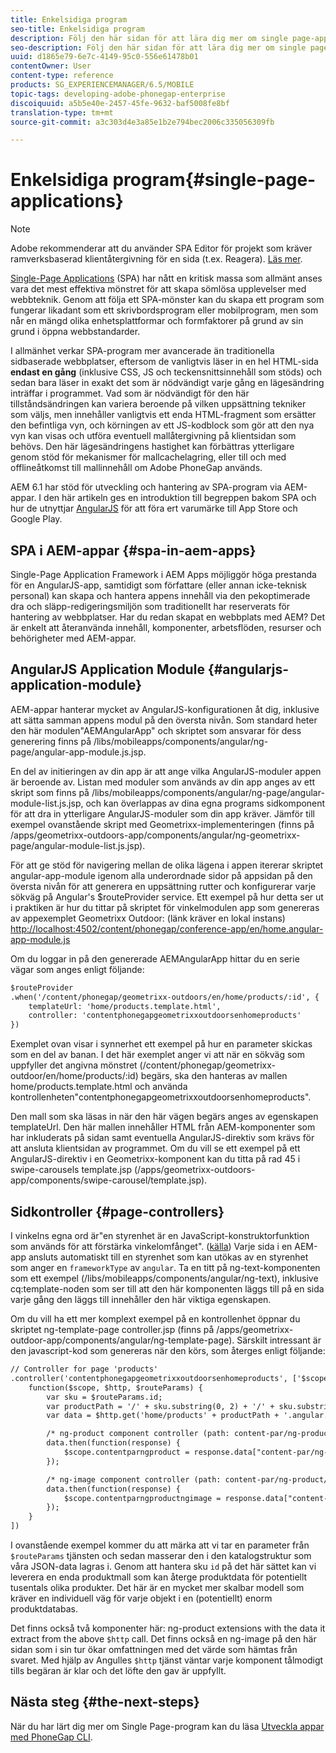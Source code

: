 ```yaml
---
title: Enkelsidiga program
seo-title: Enkelsidiga program
description: Följ den här sidan för att lära dig mer om single page-applikationer, det vill säga du kan skapa ett program som fungerar likadant som ett datorprogram eller mobilprogram.
seo-description: Följ den här sidan för att lära dig mer om single page-applikationer, det vill säga du kan skapa ett program som fungerar likadant som ett datorprogram eller mobilprogram.
uuid: d1865e79-6e7c-4149-95c0-556e61478b01
contentOwner: User
content-type: reference
products: SG_EXPERIENCEMANAGER/6.5/MOBILE
topic-tags: developing-adobe-phonegap-enterprise
discoiquuid: a5b5e40e-2457-45fe-9632-baf5008fe8bf
translation-type: tm+mt
source-git-commit: a3c303d4e3a85e1b2e794bec2006c335056309fb

---
```



# Enkelsidiga program{#single-page-applications}

>[!NOTE]
>
>Adobe rekommenderar att du använder SPA Editor för projekt som kräver ramverksbaserad klientåtergivning för en sida (t.ex. Reagera). [Läs mer](/help/sites-developing/spa-overview.md).

[Single-Page Applications](https://en.wikipedia.org/wiki/Single-page_application) (SPA) har nått en kritisk massa som allmänt anses vara det mest effektiva mönstret för att skapa sömlösa upplevelser med webbteknik. Genom att följa ett SPA-mönster kan du skapa ett program som fungerar likadant som ett skrivbordsprogram eller mobilprogram, men som når en mängd olika enhetsplattformar och formfaktorer på grund av sin grund i öppna webbstandarder.

I allmänhet verkar SPA-program mer avancerade än traditionella sidbaserade webbplatser, eftersom de vanligtvis läser in en hel HTML-sida **endast en gång** (inklusive CSS, JS och teckensnittsinnehåll som stöds) och sedan bara läser in exakt det som är nödvändigt varje gång en lägesändring inträffar i programmet. Vad som är nödvändigt för den här tillståndsändringen kan variera beroende på vilken uppsättning tekniker som väljs, men innehåller vanligtvis ett enda HTML-fragment som ersätter den befintliga vyn, och körningen av ett JS-kodblock som gör att den nya vyn kan visas och utföra eventuell mallåtergivning på klientsidan som behövs. Den här lägesändringens hastighet kan förbättras ytterligare genom stöd för mekanismer för mallcachelagring, eller till och med offlineåtkomst till mallinnehåll om Adobe PhoneGap används.

AEM 6.1 har stöd för utveckling och hantering av SPA-program via AEM-appar. I den här artikeln ges en introduktion till begreppen bakom SPA och hur de utnyttjar [AngularJS](https://angularjs.org/) för att föra ert varumärke till App Store och Google Play.

## SPA i AEM-appar {#spa-in-aem-apps}

Single-Page Application Framework i AEM Apps möjliggör höga prestanda för en AngularJS-app, samtidigt som författare (eller annan icke-teknisk personal) kan skapa och hantera appens innehåll via den pekoptimerade dra och släpp-redigeringsmiljön som traditionellt har reserverats för hantering av webbplatser. Har du redan skapat en webbplats med AEM? Det är enkelt att återanvända innehåll, komponenter, arbetsflöden, resurser och behörigheter med AEM-appar.

## AngularJS Application Module {#angularjs-application-module}

AEM-appar hanterar mycket av AngularJS-konfigurationen åt dig, inklusive att sätta samman appens modul på den översta nivån. Som standard heter den här modulen&quot;AEMAngularApp&quot; och skriptet som ansvarar för dess generering finns på /libs/mobileapps/components/angular/ng-page/angular-app-module.js.jsp.

En del av initieringen av din app är att ange vilka AngularJS-moduler appen är beroende av. Listan med moduler som används av din app anges av ett skript som finns på /libs/mobileapps/components/angular/ng-page/angular-module-list.js.jsp, och kan överlappas av dina egna programs sidkomponent för att dra in ytterligare AngularJS-moduler som din app kräver. Jämför till exempel ovanstående skript med Geometrixx-implementeringen (finns på /apps/geometrixx-outdoors-app/components/angular/ng-geometrixx-page/angular-module-list.js.jsp).

För att ge stöd för navigering mellan de olika lägena i appen itererar skriptet angular-app-module igenom alla underordnade sidor på appsidan på den översta nivån för att generera en uppsättning rutter och konfigurerar varje sökväg på Angular&#39;s $routeProvider service. Ett exempel på hur detta ser ut i praktiken är hur du tittar på skriptet för vinkelmodulen app som genereras av appexemplet Geometrixx Outdoor: (länk kräver en lokal instans) [http://localhost:4502/content/phonegap/conference-app/en/home.angular-app-module.js](http://localhost:4502/content/phonegap/conference-app/en/home.angular-app-module.js)

Om du loggar in på den genererade AEMAngularApp hittar du en serie vägar som anges enligt följande:

```xml
$routeProvider
.when('/content/phonegap/geometrixx-outdoors/en/home/products/:id', {
    templateUrl: 'home/products.template.html',
    controller: 'contentphonegapgeometrixxoutdoorsenhomeproducts'
})
```

Exemplet ovan visar i synnerhet ett exempel på hur en parameter skickas som en del av banan. I det här exemplet anger vi att när en sökväg som uppfyller det angivna mönstret (/content/phonegap/geometrixx-outdoor/en/home/products/:id) begärs, ska den hanteras av mallen home/products.template.html och använda kontrollenheten&quot;contentphonegapgeometrixxoutdoorsenhomeproducts&quot;.

Den mall som ska läsas in när den här vägen begärs anges av egenskapen templateUrl. Den här mallen innehåller HTML från AEM-komponenter som har inkluderats på sidan samt eventuella AngularJS-direktiv som krävs för att ansluta klientsidan av programmet. Om du vill se ett exempel på ett AngularJS-direktiv i en Geometrixx-komponent kan du titta på rad 45 i swipe-carousels template.jsp (/apps/geometrixx-outdoors-app/components/swipe-carousel/template.jsp).

## Sidkontroller {#page-controllers}

I vinkelns egna ord är&quot;en styrenhet är en JavaScript-konstruktorfunktion som används för att förstärka vinkelomfånget&quot;. ([källa](https://docs.angularjs.org/guide/controller)) Varje sida i en AEM-app ansluts automatiskt till en styrenhet som kan utökas av en styrenhet som anger en `frameworkType` av `angular`. Ta en titt på ng-text-komponenten som ett exempel (/libs/mobileapps/components/angular/ng-text), inklusive cq:template-noden som ser till att den här komponenten läggs till på en sida varje gång den läggs till innehåller den här viktiga egenskapen.

Om du vill ha ett mer komplext exempel på en kontrollenhet öppnar du skriptet ng-template-page controller.jsp (finns på /apps/geometrixx-outdoor-app/components/angular/ng-template-page). Särskilt intressant är den javascript-kod som genereras när den körs, som återges enligt följande:

```xml
// Controller for page 'products'
.controller('contentphonegapgeometrixxoutdoorsenhomeproducts', ['$scope', '$http', '$routeParams',
    function($scope, $http, $routeParams) {
        var sku = $routeParams.id;
        var productPath = '/' + sku.substring(0, 2) + '/' + sku.substring(0, 4) + '/' + sku;
        var data = $http.get('home/products' + productPath + '.angular.json' + cacheKiller);

        /* ng-product component controller (path: content-par/ng-product) */
        data.then(function(response) {
            $scope.contentparngproduct = response.data["content-par/ng-product"].items;
        });

        /* ng-image component controller (path: content-par/ng-product/ng-image) */
        data.then(function(response) {
            $scope.contentparngproductngimage = response.data["content-par/ng-product/ng-image"].items;
        });
    }
])
```

I ovanstående exempel kommer du att märka att vi tar en parameter från `$routeParams` tjänsten och sedan masserar den i den katalogstruktur som våra JSON-data lagras i. Genom att hantera sku `id` på det här sättet kan vi leverera en enda produktmall som kan återge produktdata för potentiellt tusentals olika produkter. Det här är en mycket mer skalbar modell som kräver en individuell väg för varje objekt i en (potentiellt) enorm produktdatabas.

Det finns också två komponenter här: ng-product extensions with the data it extract from the above `$http` call. Det finns också en ng-image på den här sidan som i sin tur ökar omfattningen med det värde som hämtas från svaret. Med hjälp av Angulles `$http` tjänst väntar varje komponent tålmodigt tills begäran är klar och det löfte den gav är uppfyllt.

## Nästa steg {#the-next-steps}

När du har lärt dig mer om Single Page-program kan du läsa [Utveckla appar med PhoneGap CLI](/help/mobile/phonegap-apps-pg-cli.md).
